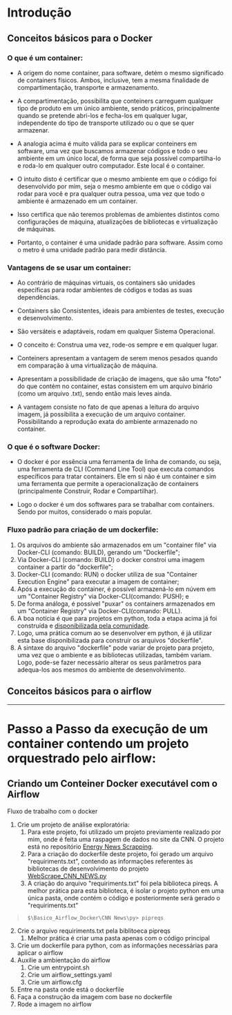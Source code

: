 # Introdução

## Conceitos básicos para o Docker

### O que é um container:

-   A origem do nome container, para software, detém o mesmo significado de containers físicos. Ambos, inclusive, tem a mesma finalidade de compartimentação, transporte e armazenamento.
  
-   A compartimentação, possibilita que conteiners carreguem qualquer tipo de produto em um único ambiente, sendo práticos, principalmente quando se pretende abri-los e fecha-los em qualquer lugar, independente do tipo de transporte utilizado ou o que se quer armazenar.

-   A analogia acima é muito válida para se explicar conteiners em software, uma vez que buscamos armazenar códigos e todo o seu ambiente em um único local, de forma que seja possível compartilha-lo e roda-lo em qualquer outro computador. Este local é o container.

-   O intuito disto é certificar que o mesmo ambiente em que o código foi desenvolvido por mim, seja o mesmo ambiente em que o código vai rodar para você e pra qualquer outra pessoa, uma vez que todo o ambiente é armazenado em um container.

-  Isso certifica que não teremos problemas de ambientes distintos como configurações de máquina, atualizações de bibliotecas e virtualização de máquinas.

-  Portanto, o container é uma unidade padrão para software. Assim como o metro é uma unidade padrão para medir distância.

### Vantagens de se usar um container:

- Ao contrário de máquinas virtuais, os containers são unidades específicas para rodar ambientes de códigos e todas as suas dependências.

- Containers são Consistentes, ideais para ambientes de testes, execução e desenvolvimento.

- São versáteis e adaptáveis, rodam em qualquer Sistema Operacional.

- O conceito é: Construa uma vez, rode-os sempre e em qualquer lugar.

- Conteiners apresentam a vantagem de serem menos pesados quando em comparação à uma virtualização de máquina.
  
- Apresentam a possibilidade de criação de imagens, que são uma "foto" do que contém no container, estas consistem em um arquivo binário (como um arquivo .txt), sendo então mais leves ainda.

- A vantagem consiste no fato de que apenas a leitura do arquivo imagem, já possibilita a execução de um arquivo container. Possibilitando a reprodução exata do ambiente armazenado no container.

### O que é o software Docker:

- O docker é por essência uma ferramenta de linha de comando, ou seja, uma ferramenta de CLI (Command Line Tool) que executa comandos específicos para tratar containers. Ele em si não é um container e sim uma ferramenta que permite a operacionalização de containers (principalmente Construir, Rodar e Compartilhar).

- Logo o docker é um dos softwares para se trabalhar com containers. Sendo por muitos, considerado o mais popular.

### Fluxo padrão para criação de um dockerfile:

1) Os arquivos do ambiente são armazenados em um "container file" via Docker-CLI (comando: BUILD), gerando um "Dockerfile";
2) Via Docker-CLI (comando: BUILD) o docker constroi uma imagem container a partir do "dockerfile";
3) Docker-CLI (comando: RUN) o docker utiliza de sua "Container Execution Engine" para executar a imagem de container;
4) Após a execução do container, é possível armazená-lo em núvem em um "Container Registry" via Docker-CLI(comando: PUSH); e
5) De forma análoga, é possível "puxar" os containers armazenados em um "Container Registry" via Docker-CLI(comando: PULL).
6) A boa notícia é que para projetos em python, toda a etapa acima já foi construída e [disponibilizada pela comunidade](https://hub.docker.com/_/python).
7) Logo, uma prática comum ao se desenvolver em python, é já utilizar esta base disponibilizada para construir os arquivos "dockerfile".
8) A sintaxe do arquivo "dockerfile" pode variar de projeto para projeto, uma vez que o ambiente e as bibliotecas utilizadas, também variam. Logo, pode-se fazer necessário alterar os seus parâmetros para adequa-los aos mesmos do ambiente de desenvolvimento.

## Conceitos básicos para o airflow

---
# Passo a Passo da execução de um container contendo um projeto orquestrado pelo airflow:

## Criando um Conteiner Docker executável com o Airflow
Fluxo de trabalho com o docker
1) Crie um projeto de análise exploratória:
   1) Para este projeto, foi utilizado um projeto previamente realizado por mim, onde é feita uma raspagem de dados no site da CNN. O projeto está no repositório [Energy News Scrapping](https://github.com/viniciusgribas/EnergyNewsScrapping).
   2) Para a criação do dockerfile deste projeto, foi gerado um arquivo "requiriments.txt", contendo as informações referentes às bibliotecas de desenvolvimento do projeto [WebScrape_CNN_NEWS.py](https://github.com/viniciusgribas/Basico_Airflow_Docker/blob/main/CNN%20News/py/CNN_WordCloud.py)
   3) A criação do arquivo "requiriments.txt" foi pela biblioteca pireqs. A melhor prática para esta biblioteca, é isolar o projeto python em uma única pasta, onde contém o código e posteriormente será gerado o "requiriments.txt"
 > `` $\Basico_Airflow_Docker\CNN News\py> pipreqs``


2) Crie o arquivo requiriments.txt pela biblitoeca pipreqs
   1) Melhor prática é criar uma pasta apenas com o código principal
3) Crie um dockerfile para python, com as informações necessárias para aplicar o airflow
4) Auxilie a ambientação do airflow
   1) Crie um entrypoint.sh
   2) Crie um airflow_settings.yaml
   3) Crie um airflow.cfg
5) Entre na pasta onde está o dockerfile
6) Faça a construção da imagem com base no dockerfile
7) Rode a imagem no airflow
